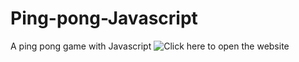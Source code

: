 # Ping-pong-Javascript
A ping pong game with Javascript
![Click here to open the website](https://parjanya-kumar-arya-789.github.io/Ping-pong-Javascript/)
